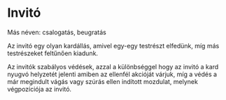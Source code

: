 # Invitó

Más néven: csalogatás, beugratás

Az invitó egy olyan kardállás, amivel egy-egy testrészt elfedünk, míg más testrészeket feltűnően kiadunk.

Az invitók szabályos védések, azzal a különbséggel hogy az invitó a kard nyugvó helyzetét jelenti amiben az ellenfél akcióját várjuk, míg a védés a már megindult vágás vagy szúrás ellen indított mozdulat, melynek végpozíciója az invitó.
